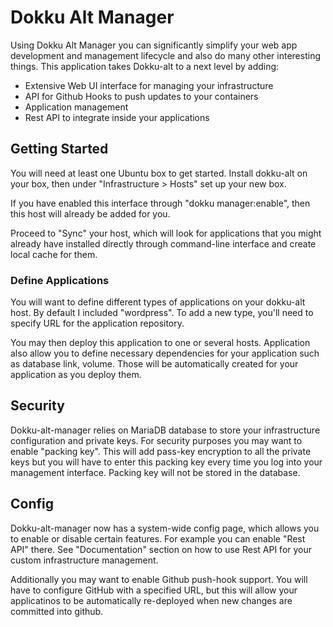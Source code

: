 # Dokku Alt Manager

Using Dokku Alt Manager you can significantly simplify your web app development
and management lifecycle and also do many other interesting things. This
application takes Dokku-alt to a next level by adding:

 - Extensive Web UI interface for managing your infrastructure
 - API for Github Hooks to push updates to your containers
 - Application management
 - Rest API to integrate inside your applications

## Getting Started

You will need at least one Ubuntu box to get started. Install
dokku-alt on your box, then under "Infrastructure > Hosts" set up
your new box.

If you have enabled this interface through "dokku manager:enable", then
this host will already be added for you.

Proceed to "Sync" your host, which will look for applications that you
might already have installed directly through command-line interface and
create local cache for them.

### Define Applications

You will want to define different types of applications on your dokku-alt
host. By default I included "wordpress". To add a new type, you'll need
to specify URL for the application repository.

You may then deploy this application to one or several hosts. Application
also allow you to define necessary dependencies for your application such
as database link, volume. Those will be automatically created for your
application as you deploy them.

## Security

Dokku-alt-manager relies on MariaDB database to store your infrastructure
configuration and private keys. For security purposes you may want to
enable "packing key". This will add pass-key encryption to all the private
keys but you will have to enter this packing key every time you log into
your management interface. Packing key will not be stored in the database.

## Config

Dokku-alt-manager now has a system-wide config page, which allows you
to enable or disable certain features. For example you can enable "Rest API"
there. See "Documentation" section on how to use Rest API for your custom
infrastructure management.

Additionally you may want to enable Github push-hook support. You will
have to configure GitHub with a specified URL, but this will allow your
applicatinos to be automatically re-deployed when new changes are committed
into github.
